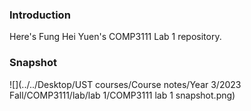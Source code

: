 ### Introduction
Here's Fung Hei Yuen's COMP3111 Lab 1 repository.

### Snapshot
![](../../Desktop/UST courses/Course notes/Year 3/2023 Fall/COMP3111/lab/lab 1/COMP3111 lab 1 snapshot.png)